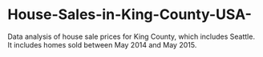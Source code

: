 # House-Sales-in-King-County-USA-
Data analysis of house sale prices for King County, which includes Seattle. It includes homes sold between May 2014 and May 2015.
